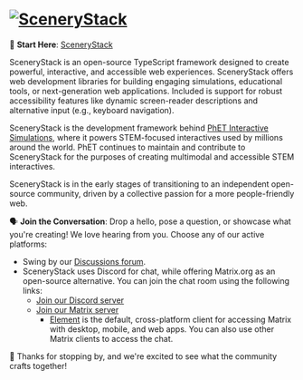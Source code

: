 # [![SceneryStack](https://scenerystack.org/about/assets/png/scenerystack-banner.png)](https://scenerystack.org)
📘 **Start Here**: [SceneryStack](http://scenerystack.org)

SceneryStack is an open-source TypeScript framework designed to create powerful, interactive, and accessible web experiences. SceneryStack offers web development libraries for building engaging simulations, educational tools, or next-generation web applications. Included is support for robust accessibility features like dynamic screen-reader descriptions and alternative input (e.g., keyboard navigation).

SceneryStack is the development framework behind [PhET Interactive Simulations](https://phet.colorado.edu), where it powers STEM-focused interactives used by millions around the world. PhET continues to maintain and contribute to SceneryStack for the purposes of creating multimodal and accessible STEM interactives.

SceneryStack is in the early stages of transitioning to an independent open-source community, driven by a collective passion for a more people-friendly web.

🗣️ **Join the Conversation**: Drop a hello, pose a question, or showcase what you're creating! We love hearing from you. Choose any of our active platforms:
- Swing by our [Discussions forum](https://github.com/orgs/scenerystack/discussions).
- SceneryStack uses Discord for chat, while offering Matrix.org as an open-source alternative. You can join the chat room using the following links:
    - [Join our Discord server](https://discord.gg/K2x7XKcMuP)
    - [Join our Matrix server](https://matrix.to/#/#scenerystack:matrix.org)
        - [Element](https://element.io/) is the default, cross-platform client for accessing Matrix with desktop, mobile, and web apps. You can also use other Matrix clients to access the chat.

💖 Thanks for stopping by, and we're excited to see what the community crafts together!
